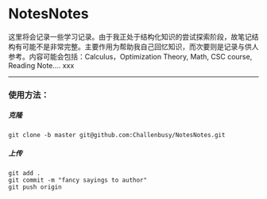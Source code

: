 # NotesNotes
这里将会记录一些学习记录。由于我正处于结构化知识的尝试探索阶段，故笔记结构有可能不是非常完整。主要作用为帮助我自己回忆知识，而次要则是记录与供人参考。内容可能会包括：Calculus，Optimization Theory, Math, CSC course, Reading Note.... xxx

------

### 使用方法：

##### 克隆

```git
git clone -b master git@github.com:Challenbusy/NotesNotes.git
```

##### 上传

```
git add .
git commit -m "fancy sayings to author"
git push origin
```

